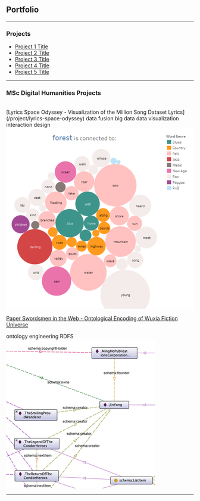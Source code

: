 ## Portfolio

---

### Projects

- [Project 1 Title](http://example.com/)
- [Project 2 Title](http://example.com/)
- [Project 3 Title](http://example.com/)
- [Project 4 Title](http://example.com/)
- [Project 5 Title](http://example.com/)

---

### MSc Digital Humanities Projects 
<br>
[Lyrics Space Odyssey - Visualization of the Million Song Dataset Lyrics](/project/lyrics-space-odyssey)
<span class="label label-primary">data fusion</span>
<span class="label label-primary">big data</span>
<span class="label label-primary">data visualization</span>
<span class="label label-primary">interaction design</span>
<img src="project/lyrics-space-odyssey/cover.png?raw=true"/>

[Paper Swordsmen in the Web - Ontological Encoding of Wuxia Fiction Universe](/project/paper-swordsmen-in-the-web)

<span class="label label-primary">ontology engineering</span>
<span class="label label-primary">RDFS</span>
<img src="project/paper-swordsmen-in-the-web/cover.png?raw=true"/>

---

